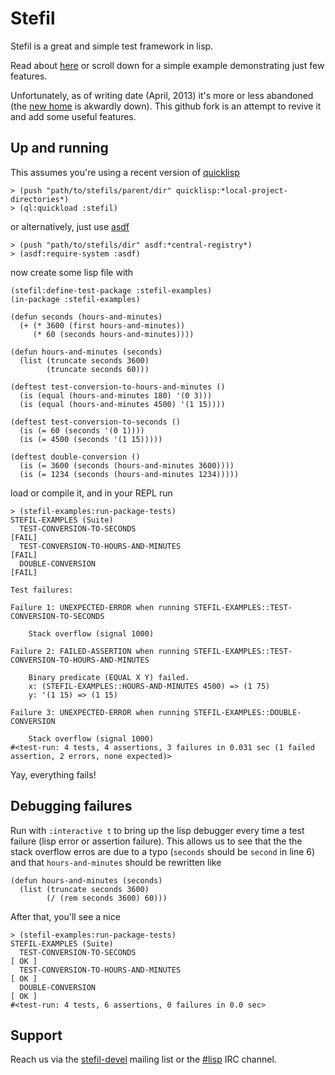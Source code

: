 Stefil
======

Stefil is a great and simple test framework in lisp.

Read about [here][old-intro] or scroll down for a simple example demonstrating
just few features.

Unfortunately, as of writing date (April, 2013) it's more or less abandoned (the
[new home][new-home] is akwardly down). This github fork is an attempt to
revive it and add some useful features.

Up and running
--------------

This assumes you're using a recent version of [quicklisp][quicklisp]

    > (push "path/to/stefils/parent/dir" quicklisp:*local-project-directories*)
    > (ql:quickload :stefil)

or alternatively, just use [asdf][asdf]

    > (push "path/to/stefils/dir" asdf:*central-registry*)
    > (asdf:require-system :asdf)

now create some lisp file with

    (stefil:define-test-package :stefil-examples)
    (in-package :stefil-examples)

    (defun seconds (hours-and-minutes)
      (+ (* 3600 (first hours-and-minutes))
         (* 60 (seconds hours-and-minutes))))

    (defun hours-and-minutes (seconds)
      (list (truncate seconds 3600)
            (truncate seconds 60)))

    (deftest test-conversion-to-hours-and-minutes ()
      (is (equal (hours-and-minutes 180) '(0 3)))
      (is (equal (hours-and-minutes 4500) '(1 15))))

    (deftest test-conversion-to-seconds ()
      (is (= 60 (seconds '(0 1))))
      (is (= 4500 (seconds '(1 15)))))

    (deftest double-conversion ()
      (is (= 3600 (seconds (hours-and-minutes 3600))))
      (is (= 1234 (seconds (hours-and-minutes 1234)))))

load or compile it, and in your REPL run

    > (stefil-examples:run-package-tests)
    STEFIL-EXAMPLES (Suite)
      TEST-CONVERSION-TO-SECONDS                                                    [FAIL]
      TEST-CONVERSION-TO-HOURS-AND-MINUTES                                          [FAIL]
      DOUBLE-CONVERSION                                                             [FAIL]

    Test failures:

    Failure 1: UNEXPECTED-ERROR when running STEFIL-EXAMPLES::TEST-CONVERSION-TO-SECONDS

        Stack overflow (signal 1000)

    Failure 2: FAILED-ASSERTION when running STEFIL-EXAMPLES::TEST-CONVERSION-TO-HOURS-AND-MINUTES

        Binary predicate (EQUAL X Y) failed.
        x: (STEFIL-EXAMPLES::HOURS-AND-MINUTES 4500) => (1 75)
        y: '(1 15) => (1 15)

    Failure 3: UNEXPECTED-ERROR when running STEFIL-EXAMPLES::DOUBLE-CONVERSION

        Stack overflow (signal 1000)
    #<test-run: 4 tests, 4 assertions, 3 failures in 0.031 sec (1 failed assertion, 2 errors, none expected)>

Yay, everything fails!

Debugging failures
------------------

Run with `:interactive t` to bring up the lisp debugger every time a test
failure (lisp error or assertion failure). This allows us to
see that the the stack overflow erros are due to a typo (`seconds` should be
`second` in line 6) and that `hours-and-minutes` should be rewritten like

    (defun hours-and-minutes (seconds)
      (list (truncate seconds 3600)
            (/ (rem seconds 3600) 60)))

After that, you'll see a nice

    > (stefil-examples:run-package-tests)
    STEFIL-EXAMPLES (Suite)
      TEST-CONVERSION-TO-SECONDS                                                    [ OK ]
      TEST-CONVERSION-TO-HOURS-AND-MINUTES                                          [ OK ]
      DOUBLE-CONVERSION                                                             [ OK ]
    #<test-run: 4 tests, 6 assertions, 0 failures in 0.0 sec>

Support
-------

Reach us via the [stefil-devel][stefil-devel] mailing list or the
[#lisp][sharp-lisp] IRC channel.


[old-intro]: http://common-lisp.net/project/stefil/index-old.shtml
[new-home]: http://dwim.hu/project/hu.dwim.stefil
[quicklisp]: http://quicklisp.org
[asdf]: http://common-lisp.net/project/asdf/
[stefil-devel]: http://dir.gmane.org/gmane.lisp.stefil.devel
[sharp-lisp]: irc://irc.freenode.net/#lisp
